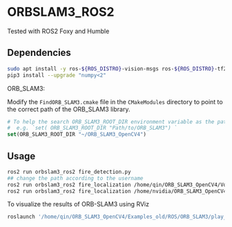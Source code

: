 # ORBSLAM3_ROS2
Tested with ROS2 Foxy and Humble

## Dependencies
```Bash
sudo apt install -y ros-${ROS_DISTRO}-vision-msgs ros-${ROS_DISTRO}-tf2-sensor-msgs ros-${ROS_DISTRO}-tf2-geometry-msgs
pip3 install --upgrade "numpy<2"
```

ORB_SLAM3:

Modify the `FindORB_SLAM3.cmake` file in the `CMakeModules` directory to point to the correct path of the ORB_SLAM3 library.

```CMake
# To help the search ORB_SLAM3_ROOT_DIR environment variable as the path to ORB_SLAM3 root folder
#  e.g. `set( ORB_SLAM3_ROOT_DIR "Path/to/ORB_SLAM3") `
set(ORB_SLAM3_ROOT_DIR "~/ORB_SLAM3_OpenCV4")
```

## Usage

```Bash
ros2 run orbslam3_ros2 fire_detection.py
## change the path according to the username
ros2 run orbslam3_ros2 fire_localization /home/qin/ORB_SLAM3_OpenCV4/Vocabulary/ORBvoc.txt /home/qin/humble_ws/src/orbslam3_ros2/config/M300.yaml
ros2 run orbslam3_ros2 fire_localization /home/nvidia/ORB_SLAM3_OpenCV4/Vocabulary/ORBvoc.txt /home/nvidia/foxy_ws/src/orbslam3_ros2/config/M300.yaml
```

To visualize the results of ORB-SLAM3 using RViz
```bash
roslaunch '/home/qin/ORB_SLAM3_OpenCV4/Examples_old/ROS/ORB_SLAM3/play_bag_and_rviz.launch'
```